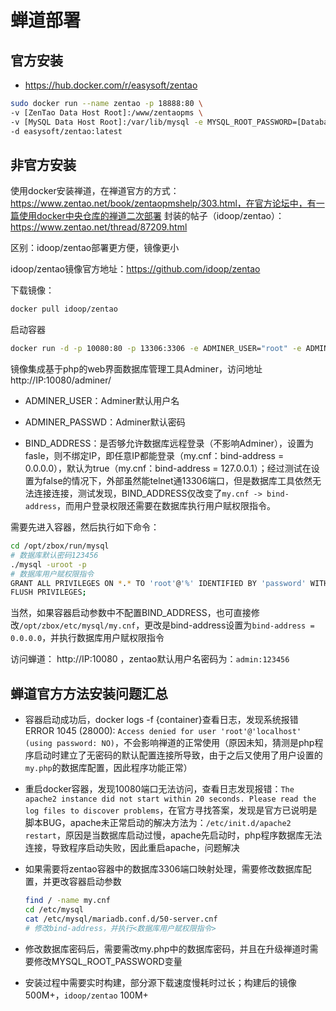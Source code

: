 # 蝉道部署

## 官方安装

* https://hub.docker.com/r/easysoft/zentao

```bash
sudo docker run --name zentao -p 18888:80 \ 
-v [ZenTao Data Host Root]:/www/zentaopms \
-v [MySQL Data Host Root]:/var/lib/mysql -e MYSQL_ROOT_PASSWORD=[Database Password] \
-d easysoft/zentao:latest
```

## 非官方安装

使用docker安装禅道，在禅道官方的方式：https://www.zentao.net/book/zentaopmshelp/303.html，在官方论坛中，有一篇使用docker中央仓库的禅道二次部署
封装的帖子（idoop/zentao）：https://www.zentao.net/thread/87209.html

区别：idoop/zentao部署更方便，镜像更小

idoop/zentao镜像官方地址：https://github.com/idoop/zentao

下载镜像：

```bash
docker pull idoop/zentao
```

启动容器

```bash
docker run -d -p 10080:80 -p 13306:3306 -e ADMINER_USER="root" -e ADMINER_PASSWD="zentao" -e BIND_ADDRESS="false" -v $PWD/zentao:/opt/zbox --name zentao idoop/zentao
```

镜像集成基于php的web界面数据库管理工具Adminer，访问地址http://IP:10080/adminer/

* ADMINER_USER：Adminer默认用户名
* ADMINER_PASSWD：Adminer默认密码

* BIND_ADDRESS：是否够允许数据库远程登录（不影响Adminer），设置为fasle，则不绑定IP，即任意IP都能登录（my.cnf：bind-address = 0.0.0.0），默认为true（my.cnf：bind-address = 127.0.0.1）；经过测试在设置为false的情况下，外部虽然能telnet通13306端口，但是数据库工具依然无法连接连接，测试发现，BIND_ADDRESS仅改变了`my.cnf -> bind-address`，而用户登录权限还需要在数据库执行用户赋权限指令。

需要先进入容器，然后执行如下命令：

```bash
cd /opt/zbox/run/mysql
# 数据库默认密码123456
./mysql -uroot -p
# 数据库用户赋权限指令
GRANT ALL PRIVILEGES ON *.* TO 'root'@'%' IDENTIFIED BY 'password' WITH GRANT OPTION;
FLUSH PRIVILEGES;
```

当然，如果容器启动参数中不配置BIND_ADDRESS，也可直接修改`/opt/zbox/etc/mysql/my.cnf`，更改是bind-address设置为`bind-address = 0.0.0.0`，并执行数据库用户赋权限指令

访问蝉道：  http://IP:10080  ，zentao默认用户名密码为：`admin:123456`


## 蝉道官方方法安装问题汇总

* 容器启动成功后，docker logs -f {container}查看日志，发现系统报错ERROR 1045 (28000): `Access denied for user 'root'@'localhost' (using password: NO)`，不会影响禅道的正常使用（原因未知，猜测是php程序启动时建立了无密码的默认配置连接所导致，由于之后又使用了用户设置的`my.php`的数据库配置，因此程序功能正常）

* 重启docker容器，发现10080端口无法访问，查看日志发现报错：`The apache2 instance did not start within 20 seconds. Please read the log files to discover problems`，在官方寻找答案，发现是官方已说明是脚本BUG，apache未正常启动的解决方法为：`/etc/init.d/apache2 restart`，原因是当数据库启动过慢，apache先启动时，php程序数据库无法连接，导致程序启动失败，因此重启apache，问题解决

* 如果需要将zentao容器中的数据库3306端口映射处理，需要修改数据库配置，并更改容器启动参数

    ```bash
    find / -name my.cnf
    cd /etc/mysql
    cat /etc/mysql/mariadb.conf.d/50-server.cnf
    # 修改bind-address，并执行<数据库用户赋权限指令>
    ```

* 修改数据库密码后，需要需改my.php中的数据库密码，并且在升级禅道时需要修改MYSQL_ROOT_PASSWORD变量

* 安装过程中需要实时构建，部分源下载速度慢耗时过长；构建后的镜像500M+，`idoop/zentao` 100M+